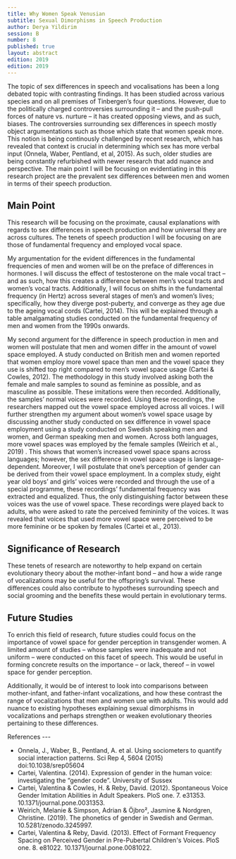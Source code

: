 ```yaml
---
title: Why Women Speak Venusian
subtitle: Sexual Dimorphisms in Speech Production
author: Derya Yildirim
session: B
number: 8
published: true
layout: abstract
edition: 2019
edition: 2019
---
```



The topic of sex differences in speech and vocalisations has been a long debated topic with contrasting findings. It has been studied across various species and on all premises of Tinbergen’s four questions. However, due to the politically charged controversies surrounding it – and the push-pull forces of nature vs. nurture – it has created opposing views, and as such, biases. The controversies surrounding sex differences in speech mostly object argumentations such as those which state that women speak more. This notion is being continously challenged by recent research, which has revealed that context is crucial in determining which sex has more verbal input (Onnela, Waber, Pentland, et al, 2015). As such, older studies are being constantly refurbished with newer research that add nuance and perspective. The main point I will be focusing on evidentiating in this research project are the prevalent sex differences between men and women in terms of their speech production. 

Main Point
---

This research will be focusing on the proximate, causal explanations with regards to sex differences in speech production and how universal they are across cultures. The tenets of speech production I will be focusing on are those of fundamental frequency and employed vocal space. 

My argumentation for the evident differences in the fundamental frequencies of men and women will be on the preface of differences in hormones. I will discuss the effect of testosterone on the male vocal tract – and as such, how this creates a difference between men’s vocal tracts and women’s vocal tracts. Additionally, I will focus on shifts in the fundamental frequency (in Hertz) across several stages of men’s and women’s lives; specifically, how they diverge post-puberty, and converge as they age due to the ageing vocal cords (Cartei, 2014). This will be explained through a table amalgamating studies conducted on the fundamental frequency of men and women from the 1990s onwards.

My second argument for the difference in speech production in men and women will postulate that men and women differ in the amount of vowel space employed. A study conducted on British men and women reported that women employ more vowel space than men and the vowel space they use is shifted top right compared to men’s vowel space usage (Cartei & Cowles, 2012). The methodology in this study involved asking both the female and male samples to sound as feminine as possible, and as masculine as possible. These imitations were then recorded. Additionally, the samples’ normal voices were recorded. Using these recordings, the researchers mapped out the vowel space employed across all voices. I will further strengthen my argument about women’s vowel space usage by discussing another study conducted on sex difference in vowel space employment using a study conducted on Swedish speaking men and women, and German speaking men and women. Across both languages, more vowel spaces was employed by the female samples (Weirich et al., 2019) . This shows that women’s increased vowel space spans across languages; however, the sex difference in vowel space usage is language-dependent. Moreover, I will postulate that one’s perception of gender can be derived from their vowel space employment. In a complex study, eight year old boys’ and girls’ voices were recorded and through the use of a special programme, these recordings’ fundamental frequency was extracted and equalized. Thus, the only distinguishing factor between these voices was the use of vowel space. These recordings were played back to adults, who were asked to rate the perceived femininity of the voices. It was revealed that voices that used more vowel space were perceived to be more feminine or be spoken by females (Cartei et al., 2013).

Significance of Research
---

These tenets of research are noteworthy to help expand on certain evolutionary theory about the mother-infant bond – and how a wide range of vocalizations may be useful for the offspring’s survival. These differences could also contribute to hypotheses surrounding speech and social grooming and the benefits these would pertain in evolutionary terms.

Future Studies
---

To enrich this field of research, future studies could focus on the importance of vowel space for gender perception in transgender women. A limited amount of studies – whose samples were inadequate and not uniform – were conducted on this facet of speech. This would be useful in forming concrete results on the importance – or lack, thereof – in vowel space for gender perception.

Additionally, it would be of interest to look into comparisons between mother-infant, and father-infant vocalizations, and how these contrast the range of vocalizations that men and women use with adults. This would add nuance to existing hypotheses explaining sexual dimorphisms in vocalizations and perhaps strengthen or weaken evolutionary theories pertaining to these differences.

<div class="references">
References
---

- Onnela, J., Waber, B., Pentland, A. et al. Using sociometers to quantify social interaction patterns. Sci Rep 4, 5604 (2015) doi:10.1038/srep05604
- Cartei, Valentina. (2014). Expression of gender in the human voice: investigating the “gender code”. University of Sussex
- Cartei, Valentina & Cowles, H. & Reby, David. (2012). Spontaneous Voice Gender Imitation Abilities in Adult Speakers. PloS one. 7. e31353. 10.1371/journal.pone.0031353. 
- Weirich, Melanie & Simpson, Adrian & Öjbro², Jasmine & Nordgren, Christine. (2019). The phonetics of gender in Swedish and German. 10.5281/zenodo.3245997. 
- Cartei, Valentina & Reby, David. (2013). Effect of Formant Frequency Spacing on Perceived Gender in Pre-Pubertal Children's Voices. PloS one. 8. e81022. 10.1371/journal.pone.0081022. 
</div>
